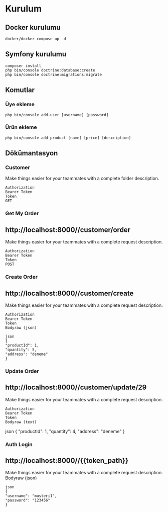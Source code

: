 # Kurulum

## Docker kurulumu
```
docker/docker-compose up -d
```

## Symfony kurulumu
```
composer install 
php bin/console doctrine:database:create
php bin/console doctrine:migrations:migrate
```
## Komutlar

### Üye ekleme
```
php bin/console add-user [username] [password]
```
### Ürün ekleme
```
php bin/console add-product [name] [price] [description]
```


## Dökümantasyon

### Customer
Make things easier for your teammates with a complete folder description.
```
Authorization
Bearer Token
Token
GET
```
### Get My Order
http://localhost:8000//customer/order
---
Make things easier for your teammates with a complete request description.
```
Authorization
Bearer Token
Token
POST
```

### Create Order
http://localhost:8000//customer/create
---
Make things easier for your teammates with a complete request description.
```
Authorization
Bearer Token
Token
Bodyraw (json)
```
```
json
{
"productId": 1,
"quantity": 5,
"address": "deneme"
}
```

### Update Order
http://localhost:8000//customer/update/29
---
Make things easier for your teammates with a complete request description.
```
Authorization
Bearer Token
Token
Bodyraw (text)
```
json
{
"productId": 1,
"quantity": 4,
"address": "deneme"
}

### Auth Login
http://localhost:8000//{{token_path}}
---
Make things easier for your teammates with a complete request description.
Bodyraw (json)
```
json
{
"username": "musteri1",
"password": "123456"
}
```


